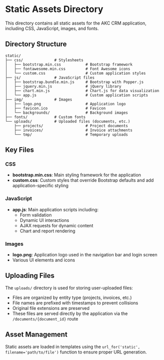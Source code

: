# Static Assets Directory

This directory contains all static assets for the AKC CRM application, including CSS, JavaScript, images, and fonts.

## Directory Structure

```
static/
├── css/              # Stylesheets
│   ├── bootstrap.min.css           # Bootstrap framework
│   ├── fontawesome.min.css         # Font Awesome icons
│   └── custom.css                  # Custom application styles
├── js/               # JavaScript files
│   ├── bootstrap.bundle.min.js     # Bootstrap with Popper.js
│   ├── jquery.min.js               # jQuery library
│   ├── chart.min.js                # Chart.js for data visualization
│   └── app.js                      # Custom application scripts
├── img/              # Images
│   ├── logo.png                    # Application logo
│   ├── favicon.ico                 # Favicon
│   └── backgrounds/                # Background images
├── fonts/            # Custom fonts
└── uploads/          # Uploaded files (documents, etc.)
    ├── projects/                   # Project documents
    ├── invoices/                   # Invoice attachments
    └── tmp/                        # Temporary uploads
```

## Key Files

### CSS

- **bootstrap.min.css**: Main styling framework for the application
- **custom.css**: Custom styles that override Bootstrap defaults and add application-specific styling

### JavaScript

- **app.js**: Main application scripts including:
  - Form validation
  - Dynamic UI interactions
  - AJAX requests for dynamic content
  - Chart and report rendering

### Images

- **logo.png**: Application logo used in the navigation bar and login screen
- Various UI elements and icons

## Uploading Files

The `uploads/` directory is used for storing user-uploaded files:
- Files are organized by entity type (projects, invoices, etc.)
- File names are prefixed with timestamps to prevent collisions
- Original file extensions are preserved
- These files are served directly by the application via the `/documents/{document_id}` route

## Asset Management

Static assets are loaded in templates using the `url_for('static', filename='path/to/file')` function to ensure proper URL generation. 